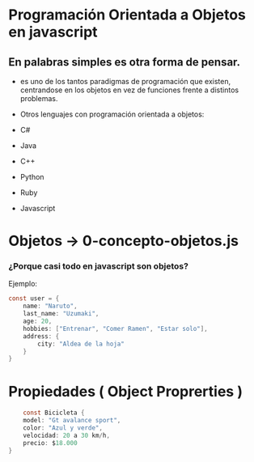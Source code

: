 # Programación Orientada a Objetos en javascript


## En palabras simples es otra forma de pensar.
- es uno de los tantos paradigmas de programación que existen, centrandose en los objetos en vez de funciones frente a distintos problemas.


- Otros lenguajes con programación orientada a objetos:
 - C#
 - Java
 - C++
 - Python
 - Ruby
 - Javascript


# Objetos -> 0-concepto-objetos.js

### ¿Porque casi todo en javascript son objetos?

Ejemplo:

````c
const user = {
	name: "Naruto",
	last_name: "Uzumaki",
	age: 20,
	hobbies: ["Entrenar", "Comer Ramen", "Estar solo"],
	address: {
		city: "Aldea de la hoja"
	}
}
````
# Propiedades ( Object Proprerties )

````c
	const Bicicleta { 
	model: "Gt avalance sport",
	color: "Azul y verde",
	velocidad: 20 a 30 km/h,
	precio: $18.000
}
````
